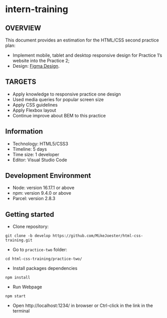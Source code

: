# intern-training

## OVERVIEW
This document provides an estimation for the HTML/CSS second practice plan:
- Implement mobile, tablet and desktop responsive design for Practice 1’s website into the Practice 2;
- Design: [Figma Design](https://www.figma.com/file/D65OHCz4xqAK1Y4FF4TLmaS2/Hofmann-UI-Kit?node-id=0-1&t=F6ixMXRsFxeGvjk2-0).


## TARGETS
- Apply knowledge to responsive practice one design
- Used media queries for popular screen size
- Apply CSS guidelines
- Apply Flexbox layout
- Continue improve about BEM to this practice



## Information
- Technology: HTML5/CSS3
- Timeline: 5 days
- Time size: 1 developer
- Editor: Visual Studio Code


## Development Environment
- Node: version 16.17.1 or above
- npm: version 9.4.0 or above
- Parcel: version 2.8.3


## Getting started

- Clone repository:
~~~
git clone -b develop https://github.com/MikeJoester/html-css-training.git
~~~
- Go to `practice-two` folder:
~~~
cd html-css-training/practice-two/
~~~
- Install packages dependencies
~~~
npm install
~~~
- Run Webpage
~~~
npm start
~~~
- Open http://localhost:1234/ in browser or Ctrl-click in the link in the terminal
